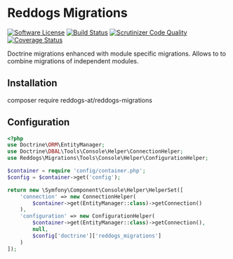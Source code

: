 # Reddogs Migrations

[![Software License](https://img.shields.io/badge/license-MIT-brightgreen.svg?style=flat-square)](LICENSE)
[![Build Status](https://travis-ci.org/reddogs-at/reddogs-migrations.svg?branch=master)](https://travis-ci.org/reddogs-at/reddogs-migrations)
[![Scrutinizer Code Quality](https://scrutinizer-ci.com/g/reddogs-at/reddogs-migrations/badges/quality-score.png?b=master)](https://scrutinizer-ci.com/g/reddogs-at/reddogs-migrations/?branch=master) 
[![Coverage Status](https://coveralls.io/repos/github/reddogs-at/reddogs-migrations/badge.svg?branch=master)](https://coveralls.io/github/reddogs-at/reddogs-migrations?branch=master)

Doctrine migrations enhanced with module specific migrations. Allows to to combine migrations of independent modules.

## Installation

composer require reddogs-at/reddogs-migrations

## Configuration

```php
<?php
use Doctrine\ORM\EntityManager;
use Doctrine\DBAL\Tools\Console\Helper\ConnectionHelper;
use Reddogs\Migrations\Tools\Console\Helper\ConfigurationHelper;

$container = require 'config/container.php';
$config = $container->get('config');

return new \Symfony\Component\Console\Helper\HelperSet([
    'connection' => new ConnectionHelper(
        $container->get(EntityManager::class)->getConnection()
    ),
    'configuration' => new ConfigurationHelper(
        $container->get(EntityManager::class)->getConnection(),
        null,
        $config['doctrine']['reddogs_migrations']
    )
]);
```

